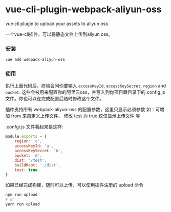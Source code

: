 # vue-cli-plugin-webpack-aliyun-oss

vue cli plugin to upload your assets to aliyun oss

一个vue-cli插件，可以将静态文件上传到aliyun oss。



### 安装

```sh
vue add webpack-aliyun-oss
```



### 使用

执行上面代码后，终端会问你要输入 `accessKeyId`, `accessKeySecret`, `region` and  `bucket`. 这些会被用来配置你的阿里云oss，并写入到你项目跟目录下的.config.js文件。你也可以在完成配置后随时修改这个文件。


插件支持所有 webpack-aliyun-oss 的配置参数，这里只显示必须参数
如：可增加 from 来自定义上传文件、 修改 test 为 true 仅仅显示上传文件 等

.confgi.js 文件看起来是这样:

```js
module.exports = {
	region: 'c',
	accessKeyId: 'a',
	accessKeySecret: 'b',
	bucket: 'd',
	dist: '/test',
	buildRoot: './dist',
	test: true
}
```



如果已经完成构建，随时可以上传，可以使用插件注册的 upload 命令

```sh
npm run upload
# or
yarn run upload
```

